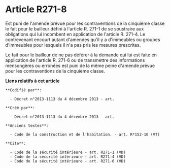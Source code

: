 # Article R271-8

Est puni de l'amende prévue pour les contraventions de la cinquième classe le fait pour le bailleur défini à l'article R.
271-1 de se soustraire aux obligations qui lui incombent en application de l'article R. 271-4. Le contrevenant encourt autant
d'amendes qu'il y a d'immeubles ou groupes d'immeubles pour lesquels il n'a pas pris les mesures prescrites. 

Le fait pour le bailleur de ne pas déférer à la demande qui lui est faite en application de l'article R. 271-6 ou de
transmettre des informations mensongères ou erronées est puni de la même peine d'amende prévue pour les contraventions de la
cinquième classe.

**Liens relatifs à cet article**

	**Codifié par**:

	  - Décret n°2013-1113 du 4 décembre 2013 - art.

	**Créé par**:

	  - Décret n°2013-1113 du 4 décembre 2013 - art.

	**Anciens textes**:

	  - Code de la construction et de l'habitation. - art. R*152-10 (VT)

	**Cite**:

	  - Code de la sécurité intérieure - art. R271-1 (VD)
	  - Code de la sécurité intérieure - art. R271-4 (VD)
	  - Code de la sécurité intérieure - art. R271-6 (VD)
